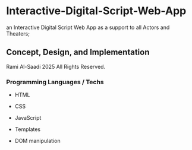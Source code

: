# Interactive-Digital-Script-Web-App

 an Interactive Digital Script Web App as a support to all Actors and Theaters; 
 
 ## Concept, Design, and Implementation
 Rami Al-Saadi 2025 All Rights Reserved.

 ### Programming Languages / Techs
 - HTML
 - CSS

 - JavaScript
 - Templates
 - DOM manipulation
